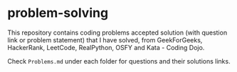 # problem-solving
This repository contains coding problems accepted solution (with question link or problem statement) that I have solved, from GeekForGeeks, HackerRank, LeetCode, RealPython, OSFY and Kata - Coding Dojo.

Check `Problems.md` under each folder for questions and their solutions links.
